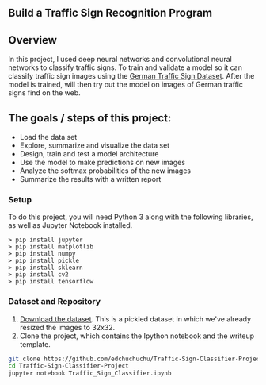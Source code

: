 ## Build a Traffic Sign Recognition Program

Overview
---
In this project, I used deep neural networks and convolutional neural networks to classify traffic signs. To train and validate a model so it can classify traffic sign images using the [German Traffic Sign Dataset](http://benchmark.ini.rub.de/?section=gtsrb&subsection=dataset). After the model is trained, will then try out the model on images of German traffic signs find on the web.

The goals / steps of this project:
---
* Load the data set
* Explore, summarize and visualize the data set
* Design, train and test a model architecture
* Use the model to make predictions on new images
* Analyze the softmax probabilities of the new images
* Summarize the results with a written report

### Setup
To do this project, you will need Python 3 along with the following libraries, as well as Jupyter Notebook installed.
```
> pip install jupyter  
> pip install matplotlib 
> pip install numpy  
> pip install pickle  
> pip install sklearn  
> pip install cv2  
> pip install tensorflow
```  
  
### Dataset and Repository

1. [Download the dataset](https://d17h27t6h515a5.cloudfront.net/topher/2016/November/581faac4_traffic-signs-data/traffic-signs-data.zip). This is a pickled dataset in which we've already resized the images to 32x32.
2. Clone the project, which contains the Ipython notebook and the writeup template.
```sh
git clone https://github.com/edchuchuchu/Traffic-Sign-Classifier-Project
cd Traffic-Sign-Classifier-Project
jupyter notebook Traffic_Sign_Classifier.ipynb
```
